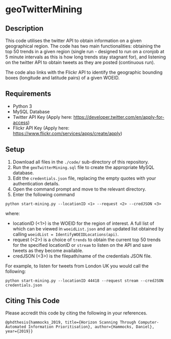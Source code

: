 # geoTwitterMining


## Description

This code utilises the twitter API to obtain information on a given geographical region. The code has two main functionalities: obtaining the top 50 trends in a given region (single run - designed to run on a cronjob at 5 minute intervals as this is how long trends stay stagnant for), and listening on the twitter API to obtain tweets as they are posted (continuous run).

The code also links with the Flickr API to identify the geographic bounding boxes (longitude and latitude pairs) of a given WOEID.

## Requirements

- Python 3
- MySQL Database
- Twitter API Key (Apply here: https://developer.twitter.com/en/apply-for-access)
- Flickr API Key (Apply here: https://www.flickr.com/services/apps/create/apply)

## Setup

1. Download all files in the `./code/` sub-directory of this repository.
2. Run the `geoTwitterMining.sql` file to create the appropriate MySQL database.
3. Edit the `credentials.json` file, replacing the empty quotes with your authentication details.
4. Open the command prompt and move to the relevant directory.
5. Enter the following command

```
python start-mining.py --locationID <1> --request <2> --credJSON <3>
```
where:
- locationID (<1>) is the WOEID for the region of interest. A full list of which can be viewed in `woeidList.json` and an updated list obtained by calling ```woeidList = IdentifyWOEIDLocations(api)```.
- request (<2>) is a choice of `trends` to obtain the current top 50 trends for the specified locationID or `stream` to listen on the API and save tweets as they become available.
- credJSON (<3>) is the filepath/name of the credentials JSON file.

For example, to listen for tweets from London UK you would call the following:
```
python start-mining.py --locationID 44418 --request stream --credJSON credentials.json
```

## Citing This Code
Please accredit this code by citing the following in your references. 

```
@phdthesis{hammocks_2019, title={Horizon Scanning Through Computer-Automated Information Prioritisation}, author={Hammocks, Daniel}, year={2019}}
```
